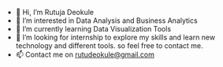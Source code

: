 - 👋 Hi, I’m Rutuja Deokule
- 👀 I’m interested in Data Analysis and Business Analytics
- 🌱 I’m currently learning Data Visualization Tools
- 💞️ I’m looking for internship to explore my skills and learn new technology and different tools. so feel free to contact me.
- 📫 Contact me on rutudeokule@gmail.com

<!---
rutuja-198/rutuja-198 is a ✨ special ✨ repository because its `README.md` (this file) appears on your GitHub profile.
You can click the Preview link to take a look at your changes.
--->
